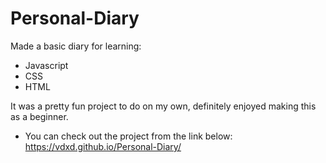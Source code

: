 # Personal-Diary

Made a basic diary for learning:
- Javascript
- CSS
- HTML

It was a pretty fun project to do on my own, definitely enjoyed making this as a beginner.

- You can check out the project from the link below:
https://vdxd.github.io/Personal-Diary/ 
